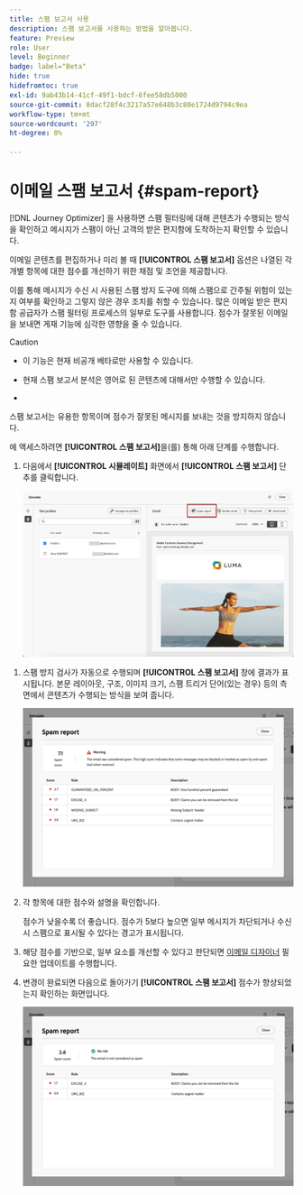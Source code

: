 ```yaml
---
title: 스팸 보고서 사용
description: 스팸 보고서를 사용하는 방법을 알아봅니다.
feature: Preview
role: User
level: Beginner
badge: label="Beta"
hide: true
hidefromtoc: true
exl-id: 9ab43b14-41cf-49f1-bdcf-6fee58db5000
source-git-commit: 8dacf28f4c3217a57e648b3c80e1724d9794c9ea
workflow-type: tm+mt
source-wordcount: '297'
ht-degree: 0%

---
```


# 이메일 스팸 보고서 {#spam-report}

[!DNL Journey Optimizer] 을 사용하면 스팸 필터링에 대해 콘텐츠가 수행되는 방식을 확인하고 메시지가 스팸이 아닌 고객의 받은 편지함에 도착하는지 확인할 수 있습니다.

이메일 콘텐츠를 편집하거나 미리 볼 때 **[!UICONTROL 스팸 보고서]** 옵션은 나열된 각 개별 항목에 대한 점수를 개선하기 위한 채점 및 조언을 제공합니다.

이를 통해 메시지가 수신 시 사용된 스팸 방지 도구에 의해 스팸으로 간주될 위험이 있는지 여부를 확인하고 그렇지 않은 경우 조치를 취할 수 있습니다. 많은 이메일 받은 편지함 공급자가 스팸 필터링 프로세스의 일부로 도구를 사용합니다. 점수가 잘못된 이메일을 보내면 게재 기능에 심각한 영향을 줄 수 있습니다.


>[!CAUTION]
>
>* 이 기능은 현재 비공개 베타로만 사용할 수 있습니다.
>
>* 현재 스팸 보고서 분석은 영어로 된 콘텐츠에 대해서만 수행할 수 있습니다.
>
>* >
>스팸 보고서는 유용한 항목이며 점수가 잘못된 메시지를 보내는 것을 방지하지 않습니다.

에 액세스하려면 **[!UICONTROL 스팸 보고서]**&#x200B;을(를) 통해 아래 단계를 수행합니다.

1. 다음에서 **[!UICONTROL 시뮬레이트]** 화면에서 **[!UICONTROL 스팸 보고서]** 단추를 클릭합니다.

   ![](assets/spam-report-button.png)

<!--
    You can also open the [Email Designer](../email/content-from-scratch.md), click the **[!UICONTROL More]** button and select **[!UICONTROL Check spam score]** from the menu.

    ![](assets/spam-report-check-score.png)
-->

1. 스팸 방지 검사가 자동으로 수행되며 **[!UICONTROL 스팸 보고서]** 창에 결과가 표시됩니다. 본문 레이아웃, 구조, 이미지 크기, 스팸 트리거 단어(있는 경우) 등의 측면에서 콘텐츠가 수행되는 방식을 보여 줍니다.

   ![](assets/spam-report-high-score.png)

1. 각 항목에 대한 점수와 설명을 확인합니다.

   점수가 낮을수록 더 좋습니다. 점수가 5보다 높으면 일부 메시지가 차단되거나 수신 시 스팸으로 표시될 수 있다는 경고가 표시됩니다.

1. 해당 점수를 기반으로, 일부 요소를 개선할 수 있다고 판단되면 [이메일 디자이너](../email/content-from-scratch.md) 필요한 업데이트를 수행합니다.

1. 변경이 완료되면 다음으로 돌아가기 **[!UICONTROL 스팸 보고서]** 점수가 향상되었는지 확인하는 화면입니다.

   ![](assets/spam-report-low-score.png)

<!--You can also check the message's alerts for warnings on potential risk of spam detection. Follow the steps below.

1. Click the **[!UICONTROL Alerts]** button on top right of the screen. [Learn more on email alerts](../email/create-email.md#check-email-alerts)

1. If **[!UICONTROL Spam checker alert]** is displayed, you should check your content for a potential risk of spam using the **[!UICONTROL Spam report]** feature as detailed above.

    ![](assets/spam-report-alert.png)
-->

